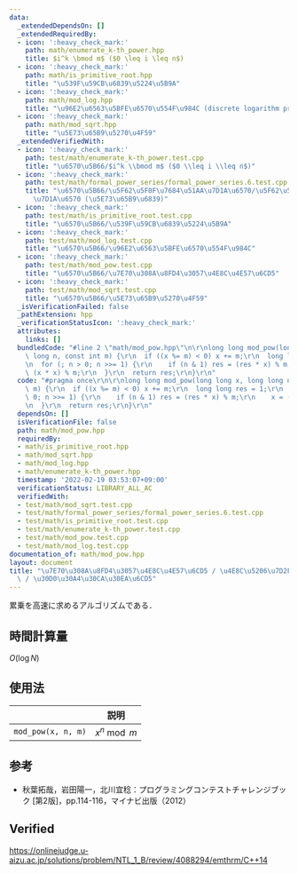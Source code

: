 ```yaml
---
data:
  _extendedDependsOn: []
  _extendedRequiredBy:
  - icon: ':heavy_check_mark:'
    path: math/enumerate_k-th_power.hpp
    title: $i^k \bmod m$ ($0 \leq i \leq n$)
  - icon: ':heavy_check_mark:'
    path: math/is_primitive_root.hpp
    title: "\u539F\u59CB\u6839\u5224\u5B9A"
  - icon: ':heavy_check_mark:'
    path: math/mod_log.hpp
    title: "\u96E2\u6563\u5BFE\u6570\u554F\u984C (discrete logarithm problem)"
  - icon: ':heavy_check_mark:'
    path: math/mod_sqrt.hpp
    title: "\u5E73\u65B9\u5270\u4F59"
  _extendedVerifiedWith:
  - icon: ':heavy_check_mark:'
    path: test/math/enumerate_k-th_power.test.cpp
    title: "\u6570\u5B66/$i^k \\bmod m$ ($0 \\leq i \\leq n$)"
  - icon: ':heavy_check_mark:'
    path: test/math/formal_power_series/formal_power_series.6.test.cpp
    title: "\u6570\u5B66/\u5F62\u5F0F\u7684\u51AA\u7D1A\u6570/\u5F62\u5F0F\u7684\u51AA\
      \u7D1A\u6570 (\u5E73\u65B9\u6839)"
  - icon: ':heavy_check_mark:'
    path: test/math/is_primitive_root.test.cpp
    title: "\u6570\u5B66/\u539F\u59CB\u6839\u5224\u5B9A"
  - icon: ':heavy_check_mark:'
    path: test/math/mod_log.test.cpp
    title: "\u6570\u5B66/\u96E2\u6563\u5BFE\u6570\u554F\u984C"
  - icon: ':heavy_check_mark:'
    path: test/math/mod_pow.test.cpp
    title: "\u6570\u5B66/\u7E70\u308A\u8FD4\u3057\u4E8C\u4E57\u6CD5"
  - icon: ':heavy_check_mark:'
    path: test/math/mod_sqrt.test.cpp
    title: "\u6570\u5B66/\u5E73\u65B9\u5270\u4F59"
  _isVerificationFailed: false
  _pathExtension: hpp
  _verificationStatusIcon: ':heavy_check_mark:'
  attributes:
    links: []
  bundledCode: "#line 2 \"math/mod_pow.hpp\"\n\r\nlong long mod_pow(long long x, long\
    \ long n, const int m) {\r\n  if ((x %= m) < 0) x += m;\r\n  long long res = 1;\r\
    \n  for (; n > 0; n >>= 1) {\r\n    if (n & 1) res = (res * x) % m;\r\n    x =\
    \ (x * x) % m;\r\n  }\r\n  return res;\r\n}\r\n"
  code: "#pragma once\r\n\r\nlong long mod_pow(long long x, long long n, const int\
    \ m) {\r\n  if ((x %= m) < 0) x += m;\r\n  long long res = 1;\r\n  for (; n >\
    \ 0; n >>= 1) {\r\n    if (n & 1) res = (res * x) % m;\r\n    x = (x * x) % m;\r\
    \n  }\r\n  return res;\r\n}\r\n"
  dependsOn: []
  isVerificationFile: false
  path: math/mod_pow.hpp
  requiredBy:
  - math/is_primitive_root.hpp
  - math/mod_sqrt.hpp
  - math/mod_log.hpp
  - math/enumerate_k-th_power.hpp
  timestamp: '2022-02-19 03:53:07+09:00'
  verificationStatus: LIBRARY_ALL_AC
  verifiedWith:
  - test/math/mod_sqrt.test.cpp
  - test/math/formal_power_series/formal_power_series.6.test.cpp
  - test/math/is_primitive_root.test.cpp
  - test/math/enumerate_k-th_power.test.cpp
  - test/math/mod_pow.test.cpp
  - test/math/mod_log.test.cpp
documentation_of: math/mod_pow.hpp
layout: document
title: "\u7E70\u308A\u8FD4\u3057\u4E8C\u4E57\u6CD5 / \u4E8C\u5206\u7D2F\u4E57\u6CD5\
  \ / \u30D0\u30A4\u30CA\u30EA\u6CD5"
---
```


累乗を高速に求めるアルゴリズムである．


## 時間計算量

$O(\log{N})$


## 使用法

||説明|
|:--:|:--:|
|`mod_pow(x, n, m)`|$x^n \bmod{m}$|


## 参考

- 秋葉拓哉，岩田陽一，北川宜稔：プログラミングコンテストチャレンジブック \[第2版\]，pp.114-116，マイナビ出版（2012）


## Verified

https://onlinejudge.u-aizu.ac.jp/solutions/problem/NTL_1_B/review/4088294/emthrm/C++14
